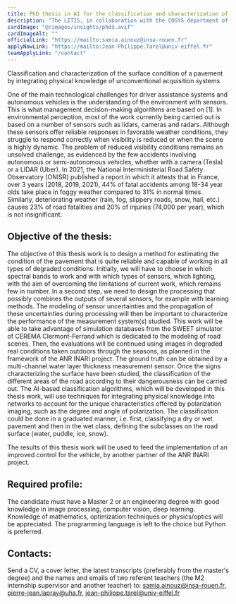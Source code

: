 ```yaml
---
title: PhD thesis in AI for the classification and characterization of the condition of the pavement surface by integration of physical preconceptions
description: "The LITIS, in collaboration with the COSYS department of the Gustave Eiffel University and the IRIMAS laboratory of the University of Haute Alsace, propose a thesis topic on the classification of the condition of the road surface to establish the appropriate vehicle control for safe driving. "  
cardImage: "@/images/insights/phd3.avif"  
cardImageAlt: ""
officialLink: "https://mailto:samia.ainouz@insa-rouen.fr"
applyNowLink: "https://mailto:Jean-Philippe.Tarel@univ-eiffel.fr"
teamApplyLink: "/contact"
---
```

Classification and characterization of the surface condition of a pavement by integrating physical knowledge of unconventional acquisition systems

 

One of the main technological challenges for driver assistance systems and autonomous vehicles is the understanding of the environment with sensors. This is what management decision-making algorithms are based on [1]. In environmental perception, most of the work currently being carried out is based on a number of sensors such as lidars, cameras and radars. Although these sensors offer reliable responses in favorable weather conditions, they struggle to respond correctly when visibility is reduced or when the scene is highly dynamic. The problem of reduced visibility conditions remains an unsolved challenge, as evidenced by the few accidents involving autonomous or semi-autonomous vehicles, whether with a camera (Tesla) or a LIDAR (Uber). In 2021, the National Interministerial Road Safety Observatory (ONISR) published a report in which it attests that in France, over 3 years (2018, 2019, 2021), 44% of fatal accidents among 18-34 year olds take place in foggy weather compared to 31% in normal times. Similarly, deteriorating weather (rain, fog, slippery roads, snow, hail, etc.) causes 23% of road fatalities and 20% of injuries (74,000 per year), which is not insignificant.

## Objective of the thesis:

The objective of this thesis work is to design a method for estimating the condition of the pavement that is quite reliable and capable of working in all types of degraded conditions. Initially, we will have to choose in which spectral bands to work and with which types of sensors, which lighting, with the aim of overcoming the limitations of current work, which remains few in number. In a second step, we need to design the processing that possibly combines the outputs of several sensors, for example with learning methods. The modeling of sensor uncertainties and the propagation of these uncertainties during processing will then be important to characterize the performance of the measurement system(s) studied. This work will be able to take advantage of simulation databases from the SWEET simulator of CEREMA Clermont-Ferrand which is dedicated to the modeling of road scenes. Then, the evaluations will be continued using images in degraded real conditions taken outdoors through the seasons, as planned in the framework of the ANR INARI project. The ground truth can be obtained by a multi-channel water layer thickness measurement sensor. Once the signs characterizing the surface have been studied, the classification of the different areas of the road according to their dangerousness can be carried out. The AI-based classification algorithms, which will be developed in this thesis work, will use techniques for integrating physical knowledge into networks to account for the unique characteristics offered by polarization imaging, such as the degree and angle of polarization. The classification could be done in a graduated manner, i.e. first, classifying a dry or wet pavement and then in the wet class, defining the subclasses on the road surface (water, puddle, ice, snow).

The results of this thesis work will be used to feed the implementation of an improved control for the vehicle, by another partner of the ANR INARI project.

## Required profile: 

The candidate must have a Master 2 or an engineering degree with good knowledge in image processing, computer vision, deep learning. Knowledge of mathematics, optimization techniques or physics/optics will be appreciated. The programming language is left to the choice but Python is preferred.


## Contacts:

Send a CV, a cover letter, the latest transcripts (preferably from the master's degree) and the names and emails of two referent teachers (the M2 internship supervisor and another teacher) to: samia.ainouz@insa-rouen.fr, pierre-jean.lapray@uha.fr, jean-philippe.tarel@univ-eiffel.fr